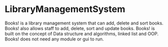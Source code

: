 # LibraryManagementSystem
Books! is a library management system that can add, delete and sort books. 
Books! also allows staff to add, delete, sort and update books.
Books! is built on the concept of Data structure and algorithms, linked list and OOP.
Books! does not need any module or gui to run.

